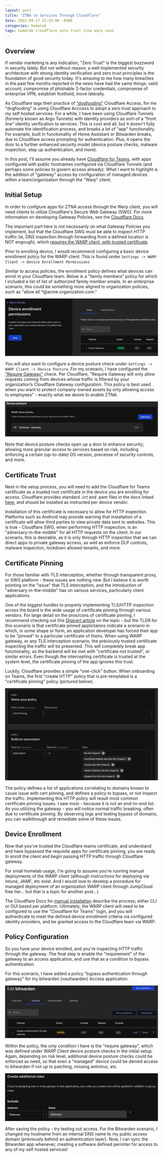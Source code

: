 ```yaml
---
layout: post
title: "ZTNA to Services Through Cloudflare"
date: 2022-09-27 21:53:00 -0500
categories: homelab
tags: homelab cloudflare zero trust ztna warp sase
---
```


## Overview

If vendor marketing is any indication, "Zero Trust" is the biggest buzzword in security lately. But not without reason; a well implemented security architecture with strong identity verification and zero trust principles is the foundation of good security today. It's amsuing to me how many breaches in the past few months reported in the news have had the same things; valid account, compromise of phishable 2-factor credentials, compromise of enterprise VPN, establish foothold, move laterally.

As Cloudflare tags their practice of ["dogfooding"](https://blog.cloudflare.com/dogfooding-from-home/) Cloudflare Access, for me "dogfooding" is using Cloudflare Acccess to adopt a zero trust approach to my self hosted services. For a while, I have been using Cloudflare Tunnels (formerly known as Argo Tunnels) with identity providers as sort-of a "front line" identity verification to services. This is cool and all, but it doesn't fully automate the identification process, and breaks a lot of "app" functionality. For example, built in functionality of Home Assistant or Bitwarden breaks, due to Cloudflare access prompting for authentication. Plus, it opens the door to a further enhanced security model (device posture checks, malware inspection, step up authentication, and more).

In this post, I'll assume you already have [Cloudflare for Teams](https://blog.cloudflare.com/introducing-cloudflare-for-teams/), with apps configured with public hostnames configured via Cloudflare Tunnels (and perhaps some policies to govern access already). What I want to highlight is the addition of "gateway" access by configuration of managed devices within a team/organization through the "Warp" client.

## Initial Setup

In order to confgiure apps for ZTNA access through the Warp client, you will need clients to utilize Cloudflare's Secure Web Gateway (SWG). For more information on developing Gateway Policies, see the [Cloudflare Docs](https://developers.cloudflare.com/cloudflare-one/policies/filtering/).

The important part here is not necessarily on what Gateway Policies you implement, but that the Cloudflare SWG must be able to inspect HTTP traffic (ie, DNS inspection through forwarding from a defined location is NOT engough), which [requires the WARP client, with trusted certificate](https://developers.cloudflare.com/cloudflare-one/policies/filtering/initial-setup/http/).

Prior to enrolling device, I would recommend configuring a basic device enrollment policy for the WARP client. This is found under ```Settings -> WARP Client -> Device Enrollment Permissions```

Similar to access policies, the enrollment policy defines what devices can enroll in your Cloudflare team. Below is a "family members" policy for which I included a list of list of authorized family member emails. In an enterprise scenario, this could be something more aligned to organization policies, such as "allow all *@acme.organization.com."

![device-policy](/assets/img/device-enrollment-policy.png)

You will also want to configure a device posture check under ```Settings -> WARP Client -> Device Posture```. For my scenario, I have configured the ["Require Gateway"](https://developers.cloudflare.com/cloudflare-one/identity/devices/warp-client-checks/require-gateway/) check. Per Cloudflare, "Require Gateway will only allow requests coming from devices whose traffic is filtered by your organization’s Cloudflare Gateway configuration. This policy is best used when you want to protect company-owned assets by only allowing access to employees" - exactly what we desire to enable ZTNA.

![device-posture](/assets/img/device-posture.png)

Note that device posture checks open up a door to enhance security; allowing more granular access to services based on risk, including enforcing a certain (up-to-date) OS version, precense of security controls, and more.

## Certificate Trust

Next in the setup process, you will need to add the Cloudflare for Teams certificate as a trusted root certificate in the device you are enrolling for access. Cloudflare provides standard .crt and .pem files in the docs linked [here](https://developers.cloudflare.com/cloudflare-one/connections/connect-devices/warp/install-cloudflare-cert), and should be installed as instructed per device vendor.

Installation of this certificate is necessary to allow for HTTP inspection. Platforms such as Android may provide warning that installation of a certificate will allow third parties to view private data sent to websites. This is true - Cloudflare SWG, when performing HTTP inspection, is an "adversary-in-the-middle" for all HTTP requests on the client. In our scenario, this is desirable, as it is only through HTTP inspection that we can direct apps to private gateway access, as well as enforce DLP controls, malware inspection, lockdown allowed tenants, and more.

## Certificate Pinning

For those familiar with TLS interception, whether through transparent proxy, or SWG platform - these issues are nothing new. But I believe it is worth pointing on the "issue" that TLS interception, and the introduction of "adversary-in-the-middle" has on various services, particularly client applications.

One of the biggest hurdles to properly implementing TLS/HTTP inspection across the board is the wide usage of certificate pinning through various vendors. For large detail on the pros/cons of certificate pinning, I recommend checking out this [Digicert article](https://www.digicert.com/blog/certificate-pinning-what-is-certificate-pinning) on the topic - but the TLDR for this scenario is that certificate pinned applictaions indicate a scenario in which, in some shape or form, an application developer has forced their app to be "pinned" to a particular certificate of theirs. When using WARP gateway, or any TLS interception scenario, the previously trusted certificate inspecting the traffic will be presented. This will completely break app functionality, as the backend will be met with "certificate not trusted", or similar errors. Even though the intercepting certificate is trusted at the system level, the certificate pinning of the app ignores this trust.

Luckily, Cloudflare provides a simple "one-click" button. When onboarding on Teams, the first "create HTTP" policy that is pre-templated is a "certificate pinning" policy (pictured below).

![cert-pinning](/assets/img/cert-pinning.png)

The policy defines a list of applications correlating to domains known to cause issue with cert pinning, and defines a policy to bypass, or not inspect the traffic. Implementing this HTTP policy will result most common certificate pinning issues. I saw most - because it is not an end-to-end list. As you utilizing the gateway - you will notice normal traffic breaking, often due to certificate pinning. By observing logs and testing bypass of domains, you can walkthrough and remediate some of these issues.

## Device Enrollment

Now that you've trusted the Cloudflare teams certificate, and understand and have bypassed the requisite apps for certificate pinning, you are ready to enroll the client and begin passing HTTP traffic through Cloudflare gateway.

For small homelab usage, I'm going to assume you're running manual deployments of the WARP client (although instructions for deploying via Intune, JAMF, etc exist. And I would love to develop a procedure for managed deployment of an organization WARP client through JumpCloud free tier... but that is a topic for another post...)

The Cloudflare Docs for [manual installation](https://developers.cloudflare.com/cloudflare-one/connections/connect-devices/warp/deployment/manual-deployment/) describe the process; either CLI or GUI based per platform. Ultimately, the WARP client will need to be configured to use the "Cloudflare for Teams" login, and you will authenticate to meet the defined device enrollment criteria via configured identity providers, and be granted access to the Cloudflare team via WARP.

## Policy Configuration

So you have your device enrolled, and you're inspecting HTTP traffic through the gateway. The final step is enable the "requirement" of the gateway to an access application, and use that as a condition to bypass authentication.

For this scenario, I have added a policy "bypass authentication through gateway" for my bitwarden (vaultwarden) Access application.

![bitwarden-bypass](/assets/img/bitwarden-bypass.png)

Within the policy, the only condition I have is the "require gateway", which was defined under WARP Client device posture checks in the initial setup. Again, depending on risk level, additional device posture checks could be enforced as need, so that even a "managed" device could be denied access to bitwarden if not up to patching, missing antivirus, etc.

![require-gateway](/assets/img/require-gateway.png)

After saving the policy - try testing out access. For the Bitwarden scenario, I changed my hostname from an internal DNS name to my public access domain (previously behind an authentication layer). Now, I can sync the Bitwarden app whenever, creating a software defined perimter for access to any of my self hosted services!